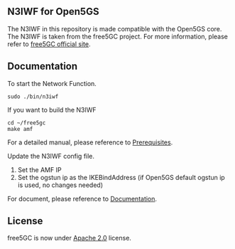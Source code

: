 ## N3IWF for Open5GS 

The N3IWF in this repository is made compatible with the Open5GS core. The N3IWF is taken from the free5GC project.
For more information, please refer to [free5GC official site](https://free5gc.org/).

## Documentation
To start the Network Function.
```console
sudo ./bin/n3iwf
```
If you want to build the N3IWF
```console
cd ~/free5gc
make amf
```
For a detailed manual, please reference to [Prerequisites](https://free5gc.org/guide/3-install-free5gc/#a-prerequisites).

Update the N3IWF config file.
1. Set the AMF IP
2. Set the ogstun ip as the IKEBindAddress (if Open5GS default ogstun ip is used, no changes needed)

For document, please reference to [Documentation](https://github.com/free5gc/free5gc/wiki).

## License

free5GC is now under [Apache 2.0](https://github.com/free5gc/free5gc/blob/master/LICENSE.txt) license.

